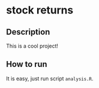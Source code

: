 # stock returns

## Description
This is a cool project!

## How to run
It is easy, just run script `analysis.R`.
